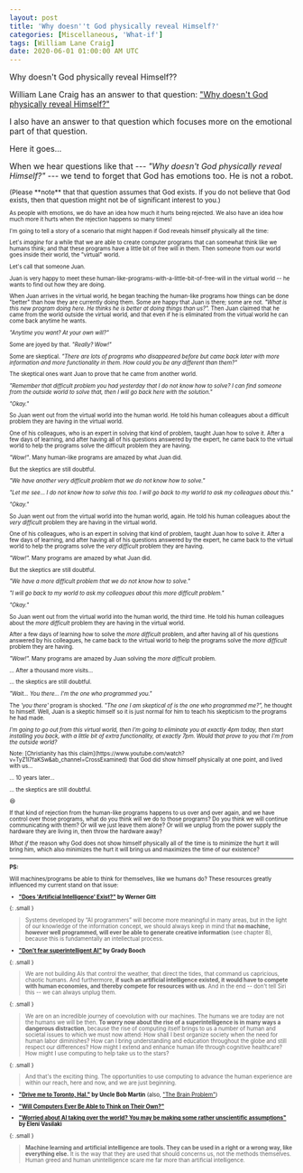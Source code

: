 ```yaml
---
layout: post
title: 'Why doesn''t God physically reveal Himself?'
categories: [Miscellaneous, 'What-if']
tags: [William Lane Craig]
date: 2020-06-01 01:00:00 AM UTC
---
```


<!-- first draft April 12, 2020 03:20:00 PM Philippine Time -->
<!-- finished June 1, 2020 09:00:00 AM Philippine Time -->

Why doesn't God physically reveal Himself??

<!-- 
(**TLDR:** Because we would reject him over and over again if he does! Do we have any idea how much **that hurts**!?)
 -->

William Lane Craig has an answer to that question: ["Why doesn't God physically reveal Himself?"
](https://www.youtube.com/watch?v=IBIsLTQ-GKQ)

I also have an answer to that question which focuses more on the emotional part of that question.

Here it goes...

<!--more-->

When we hear questions like that --- _"Why doesn't God physically reveal Himself?"_ --- we tend to forget that God has emotions too. He is not a robot.

<small>
(Please **note** that that question assumes that God exists. If you do not believe that God exists, then that question might not be of significant interest to you.)
<small>

As people with emotions, we do have an idea how much it hurts being rejected. We also have an idea how much more it hurts when the rejection happens so many times!

I'm going to tell a story of a scenario that might happen if God reveals himself physically all the time:

Let's _imagine_ for a while that we are able to create computer programs that can somewhat think like we humans think; and that these programs have a little bit of free will in them. Then someone from our world goes inside their world, the "virtual" world. 

Let's call that someone Juan.

Juan is very happy to meet these human-like-programs-with-a-little-bit-of-free-will in the virtual world -- he wants to find out how they are doing. 

When Juan arrives in the virtual world, he began teaching the human-like programs how things can be done "better" than how they are currently doing them. Some are happy that Juan is there; some are not. _"What is this new program doing here. He thinks he is better at doing things than us?"._ Then Juan claimed that he came from the world outside the virtual world, and that even if he is eliminated from the virtual world he can come back anytime he wants.

_"Anytime you want? At your own will?"_

Some are joyed by that. _"Really? Wow!"_

Some are skeptical. _"There are lots of programs who disappeared before but came back later with more information and more functionality in them. How could you be any different than them?"_

The skeptical ones want Juan to prove that he came from another world.

_"Remember that difficult problem you had yesterday that I do not know how to solve? I can find someone from the outside world to solve that, then I will go back here with the solution."_

_"Okay."_

So Juan went out from the virtual world into the human world. He told his human colleagues about a difficult problem they are having in the virtual world. 

One of his colleagues, who is an expert in solving that kind of problem, taught Juan how to solve it. After a few days of learning, and after having all of his questions answered by the expert, he came back to the virtual world to help the programs solve the difficult problem they are having.

_"Wow!"_. Many human-like programs are amazed by what Juan did.

But the skeptics are still doubtful.

_"We have another very difficult problem that we do not know how to solve."_

_"Let me see... I do not know how to solve this too. I will go back to my world to ask my colleagues about this."_

_"Okay."_

So Juan went out from the virtual world into the human world, again. He told his human colleagues about the _very difficult_ problem they are having in the virtual world. 

One of his colleagues, who is an expert in solving that kind of problem, taught Juan how to solve it. After a few days of learning, and after having all of his questions answered by the expert, he came back to the virtual world to help the programs solve the _very difficult_ problem they are having.

_"Wow!"._ Many programs are amazed by what Juan did.

But the skeptics are still doubtful.

_"We have a more difficult problem that we do not know how to solve."_

_"I will go back to my world to ask my colleagues about this more difficult problem."_

_"Okay."_

So Juan went out from the virtual world into the human world, the third time. He told his human colleagues about the _more difficult_ problem they are having in the virtual world. 

After a few days of learning how to solve the _more difficult_ problem, and after having all of his questions answered by his colleagues, he came back to the virtual world to help the programs solve the _more difficult_ problem they are having.

_"Wow!"._ Many programs are amazed by Juan solving the _more difficult_ problem.

... After a thousand more visits...

... the skeptics are still doubtful.

_"Wait... You there... I'm the one who programmed you."_

The _'you there'_ program is shocked. _"The one I am skeptical of is the one who programmed me?",_ he thought to himself. Well, Juan is a skeptic himself so it is just normal for him to teach his skepticism to the programs he had made.

_I'm going to go out from this virtual world, then I'm going to eliminate you at exactly 4pm today, then start installing you back, with a little bit of extra functionality, at exactly 7pm. Would that prove to you that I'm from the outside world?_


<div class="message message-compressed float-right" markdown="1">
Note: [Christianity has this claim](https://www.youtube.com/watch?v=TyZ1l7faKSw&ab_channel=CrossExamined) that God did show himself physically at one point, and lived with us...
</div>


... 10 years later...

... the skeptics are still doubtful.

:laughing:

If that kind of rejection from the human-like programs happens to us over and over again, and we have control over those programs, what do you think will we do to those programs? Do you think we will continue communicating with them? Or will we just leave them alone? Or will we unplug from the power supply the hardware they are living in, then throw the hardware away?

_What if_ the reason why God does not show himself physically all of the time is to minimize the hurt it will bring him, which also minimizes the hurt it will bring us and maximizes the time of our existence?


<!-- 
----------

(Please note that in this story, it is assumed that Juan exists from the perspective of the machines, just as the question "Why doesn't God physically reveal Himself?" assumes that God exists.)
 -->


-----

<div class="small" markdown="1">

**PS:**

Will machines/programs be able to think for themselves, like we humans do? These resources greatly influenced my current stand on that issue:

- **["Does 'Artificial Intelligence' Exist?"](https://answersingenesis.org/genetics/information-theory/language-creating-communicating-and-storing-information/) by Werner Gitt**

{: .small }
> Systems developed by “AI programmers” will become more meaningful in many areas, but in the light of our knowledge of the information concept, we should always keep in mind that **no machine, however well programmed, will ever be able to generate creative information** (see chapter 8), because this is fundamentally an intellectual process.

- **["Don't fear superintelligent AI"](https://www.youtube.com/watch?v=z0HsPBKfhoI&ab_channel=TED) by Grady Booch**

{: .small }
> We are not building AIs that control the weather, that direct the tides, that command us capricious, chaotic humans. And furthermore, **if such an artificial intelligence existed, it would have to compete with human economies, and thereby compete for resources with us**. And in the end -- don't tell Siri this -- we can always unplug them.

{: .small }
> We are on an incredible journey of coevolution with our machines. The humans we are today are not the humans we will be then. **To worry now about the rise of a superintelligence is in many ways a dangerous distraction**, because the rise of computing itself brings to us a number of human and societal issues to which we must now attend: How shall I best organize society when the need for human labor diminishes? How can I bring understanding and education throughout the globe and still respect our differences? How might I extend and enhance human life through cognitive healthcare? How might I use computing to help take us to the stars?

{: .small }
> And that's the exciting thing. The opportunities to use computing to advance the human experience are within our reach, here and now, and we are just beginning.

- **["Drive me to Toronto, Hal."](https://blog.cleancoder.com/uncle-bob/2017/07/24/DriveMeToTorontoHal.html) by Uncle Bob Martin** (also, ["The Brain Problem"](https://blog.cleancoder.com/uncle-bob/2017/07/28/TheBrainProblem.html))

- **["Will Computers Ever Be Able to Think on Their Own?"](https://www.computersciencedegreehub.com/faq/computers/)**

- **["Worried about AI taking over the world? You may be making some rather unscientific assumptions"](https://robohub.org/worried-about-ai-taking-over-the-world-you-may-be-making-some-rather-unscientific-assumptions/) by Eleni Vasilaki**

{: .small }
> **Machine learning and artificial intelligence are tools. They can be used in a right or a wrong way, like everything else.** It is the way that they are used that should concerns us, not the methods themselves. Human greed and human unintelligence scare me far more than artificial intelligence.


</div>
